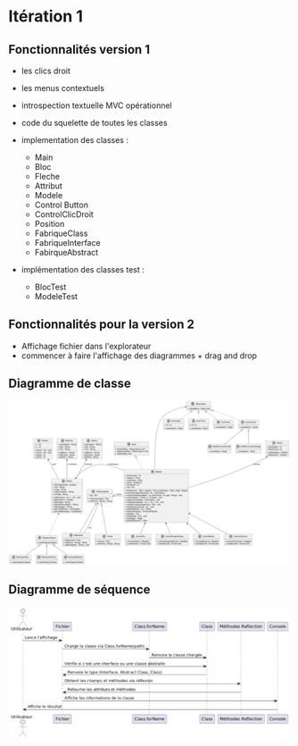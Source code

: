 # Itération 1
## Fonctionnalités version 1


- les clics droit
- les menus contextuels
- introspection textuelle
MVC opérationnel

 - code du squelette de toutes les classes
 - implementation des classes :
    - Main
    - Bloc
    - Fleche
    - Attribut
    - Modele
    - Control Button
    - ControlClicDroit
    - Position
    - FabriqueClass
    - FabriqueInterface
    - FabirqueAbstract

- implémentation des classes test :
    - BlocTest
    - ModeleTest


## Fonctionnalités pour la version 2

- Affichage fichier dans l'explorateur 
- commencer à faire l'affichage des diagrammes + drag and drop

## Diagramme de classe
![Diagramme de classe](plantuml.png)

## Diagramme de séquence
![Diagramme de séquence](diagSequence.png)
